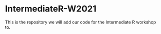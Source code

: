 # IntermediateR-W2021
This is the repository we will add our code for the Intermediate R workshop to.
